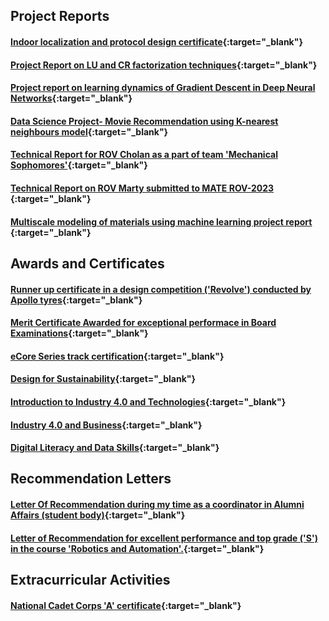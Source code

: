 ## Project Reports
#### [Indoor localization and protocol design certificate](certificate-srikrishna.pdf){:target="_blank"}
#### [Project Report on LU and CR factorization techniques](LU-CR.pdf){:target="_blank"}
#### [Project report on learning dynamics of Gradient Descent in Deep Neural Networks](Learning_Dynamics_of_GD_in_DL.pdf){:target="_blank"}
#### [Data Science Project- Movie Recommendation using K-nearest neighbours model](ds_project.pdf){:target="_blank"}
#### [Technical Report for ROV Cholan as a part of team 'Mechanical Sophomores'](<ROV Cholan convocation documentation.pdf>){:target="_blank"}
#### [Technical Report on ROV Marty submitted to MATE ROV-2023 ](AUVSociety_TeamNira_TechnicalDocumentation_2023.pdf){:target="_blank"}
#### [Multiscale modeling of materials using machine learning project report ](AUVSociety_TeamNira_TechnicalDocumentation_2023.pdf){:target="_blank"}


## Awards and Certificates
#### [Runner up certificate in a design competition ('Revolve') conducted by Apollo tyres](revolve.pdf){:target="_blank"}
#### [Merit Certificate Awarded for exceptional performace in Board Examinations](merit.pdf){:target="_blank"}
#### [eCore Series track certification](certificateurrobot.pdf){:target="_blank"}
#### [Design for Sustainability](Design_for_sustainability.pdf){:target="_blank"}
#### [Introduction to Industry 4.0 and Technologies](intro4andtech.pdf){:target="_blank"}
#### [Industry 4.0 and Business](business.pdf){:target="_blank"}
#### [Digital Literacy and Data Skills](literacyskills.pdf){:target="_blank"}


## Recommendation Letters
#### [Letter Of Recommendation during my time as a coordinator in Alumni Affairs (student body)](lor.pdf){:target="_blank"}
#### [Letter of Recommendation for excellent performance and top grade ('S') in the course 'Robotics and Automation'.](lor_cmu.pdf){:target="_blank"}


## Extracurricular Activities
#### [National Cadet Corps 'A' certificate](ncc.pdf){:target="_blank"}

